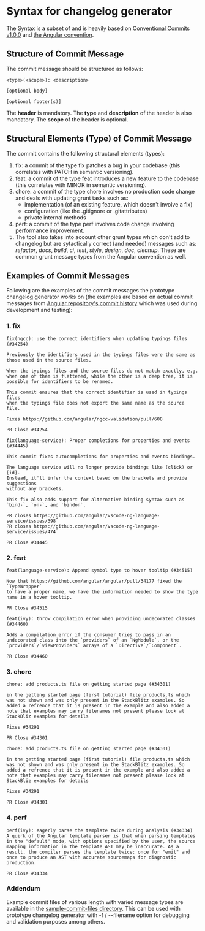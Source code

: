 # Syntax for changelog generator
The Syntax is a subset of and is heavily based on [Conventional Commits v1.0.0](https://www.conventionalcommits.org/en/v1.0.0/) and [the Angular convention](https://github.com/angular/angular/blob/22b96b9/CONTRIBUTING.md#-commit-message-guidelines).

## Structure of Commit Message
The commit message should be structured as follows:
```
<type>(<scope>): <description>

[optional body]

[optional footer(s)]
```
The **header** is mandatory. The **type** and **description** of the header is also mandatory. The **scope** of the header is optional.
## Structural Elements (Type) of Commit Message
The commit contains the following structural elements (types):
1. fix: a commit of the type fix patches a bug in your codebase (this correlates with PATCH in semantic versioning).
2. feat: a commit of the type feat introduces a new feature to the codebase (this correlates with MINOR in semantic versioning).
3. chore: a commit of the type chore involves no production code change and deals with updating grunt tasks such as:
    * implementation (of an existing feature, which doesn't involve a fix)
    * configuration (like the .gitignore or .gitattributes)
    * private internal methods
4. perf: a commit of the type perf involves code change involving performance improvement.
5. The tool also takes into account other grunt types which don't add to changelog but are sytactically correct (and needed) messages such as: *refactor*, *docs*, *build*, *ci*, *test*, *style*, *design*, *doc*, *cleanup*. These are common grunt message types from the Angular convention as well.

## Examples of Commit Messages
Following are the examples of the commit messages the prototype changelog generator works on \(the examples are based on actual commit messages from [Angular repository's commit history](https://github.com/angular/angular/commits/master) which was used during development and testing\):
### 1. fix
```
fix(ngcc): use the correct identifiers when updating typings files (#34254)

Previously the identifiers used in the typings files were the same as
those used in the source files.

When the typings files and the source files do not match exactly, e.g.
when one of them is flattened, while the other is a deep tree, it is
possible for identifiers to be renamed.

This commit ensures that the correct identifier is used in typings files
when the typings file does not export the same name as the source file.

Fixes https://github.com/angular/ngcc-validation/pull/608

PR Close #34254
```
```
fix(language-service): Proper completions for properties and events (#34445)

This commit fixes autocompletions for properties and events bindings.

The language service will no longer provide bindings like (click) or [id].
Instead, it'll infer the context based on the brackets and provide suggestions
without any brackets.

This fix also adds support for alternative binding syntax such as
`bind-`, `on-`, and `bindon`.

PR closes https://github.com/angular/vscode-ng-language-service/issues/398
PR closes https://github.com/angular/vscode-ng-language-service/issues/474

PR Close #34445
```
### 2. feat
```
feat(language-service): Append symbol type to hover tooltip (#34515)

Now that https://github.com/angular/angular/pull/34177 fixed the `TypeWrapper`
to have a proper name, we have the information needed to show the type
name in a hover tooltip.

PR Close #34515
```
```
feat(ivy): throw compilation error when providing undecorated classes (#34460)

Adds a compilation error if the consumer tries to pass in an undecorated class into the `providers` of an `NgModule`, or the `providers`/`viewProviders` arrays of a `Directive`/`Component`.

PR Close #34460
```
### 3. chore
```
chore: add products.ts file on getting started page (#34301)

in the getting started page (first tutorial) file products.ts which was not shown and was only present in the StackBlitz examples. So added a refrence that it is present in the example and also added a note that examples may carry filenames not present please look at StackBliz examples for details

Fixes #34291

PR Close #34301
```
```
chore: add products.ts file on getting started page (#34301)

in the getting started page (first tutorial) file products.ts which was not shown and was only present in the StackBlitz examples. So added a refrence that it is present in the example and also added a note that examples may carry filenames not present please look at StackBliz examples for details

Fixes #34291

PR Close #34301
```
### 4. perf
```
perf(ivy): eagerly parse the template twice during analysis (#34334)                                                                                                                             A quirk of the Angular template parser is that when parsing templates in the "default" mode, with options specified by the user, the source mapping information in the template AST may be inaccurate. As a result, the compiler parses the template twice: once for "emit" and once to produce an AST with accurate sourcemaps for diagnostic production. 

PR Close #34334
```
### Addendum
Example commit files of various length with varied message types are available in the [sample-commit-files directory](./sample-commit-files). This can be used with prototype changelog generator with -f / --filename option for debugging and validation purposes among others.

